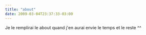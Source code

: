 ```yaml
---
title: "about"
date: 2009-03-04T23:37:33-03:00
---
```


Je le remplirai le about quand j'en aurai envie le temps et le reste ^^
  <!-- GithubID = "wbearcorp"
  TwitterID = "wbearcorp"
  LinkedInID = "jérémy-bunlon-3187074b" -->